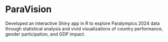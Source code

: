 # ParaVision
Developed an interactive Shiny app in R to explore Paralympics 2024 data through statistical analysis and vivid visualizations of country performance, gender participation, and GDP impact.

